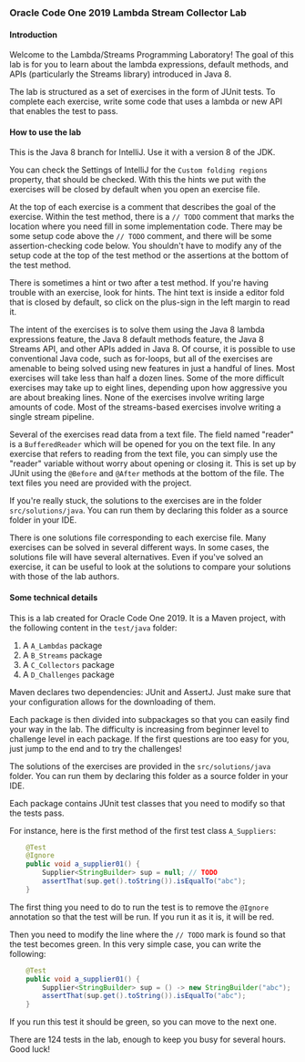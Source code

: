 ### Oracle Code One 2019  Lambda Stream Collector Lab

#### Introduction

Welcome to the Lambda/Streams Programming Laboratory! The goal of this lab is for you to learn about the lambda expressions, default methods, and APIs (particularly the Streams library) introduced in Java 8.

The lab is structured as a set of exercises in the form of JUnit tests. To complete each exercise, write some code that uses a lambda or new API that enables the test to pass.

#### How to use the lab

This is the Java 8 branch for IntelliJ. Use it with a version 8 of the JDK. 

You can check the Settings of IntelliJ for the `Custom folding regions` property, that should be checked. With this the hints we put with the exercises will be closed by default when you open an exercise file. 

At the top of each exercise is a comment that describes the goal of the exercise. Within the test method, there is a `// TODO` comment that marks the location where you need fill in some implementation code. There may be some setup code above the `// TODO` comment, and there will be some assertion-checking code below. You shouldn't have to modify any of the setup code at the top of the test method or the assertions at the bottom of the test method.

There is sometimes a hint or two after a test method. If you're having trouble with an exercise, look for hints. The hint text is inside a editor fold that is closed by default, so click on the plus-sign in the left margin to read it.

The intent of the exercises is to solve them using the Java 8 lambda expressions feature, the Java 8 default methods feature, the Java 8 Streams API, and other APIs added in Java 8. Of course, it is possible to use conventional Java code, such as for-loops, but all of the exercises are amenable to being solved using new features in just a handful of lines. Most exercises will take less than half a dozen lines. Some of the more difficult exercises may take up to eight lines, depending upon how aggressive you are about breaking lines. None of the exercises involve writing large amounts of code. Most of the streams-based exercises involve writing a single stream pipeline.

Several of the exercises read data from a text file. The field named "reader" is a `BufferedReader` which will be opened for you on the text file. In any exercise that refers to reading from the text file, you can simply use the "reader" variable without worry about opening or closing it. This is set up by JUnit using the `@Before` and `@After` methods at the bottom of the file. The text files you need are provided with the project.

If you're really stuck, the solutions to the exercises are in the folder `src/solutions/java`. You can run them by declaring this folder as a source folder in your IDE.

There is one solutions file corresponding to each exercise file. Many exercises can be solved in several different ways. In some cases, the solutions file will have several alternatives. Even if you've solved an exercise, it can be useful to look at the solutions to compare your solutions with those of the lab authors.


#### Some technical details

This is a lab created for Oracle Code One 2019. It is a Maven project, with the following content in the `test/java` folder:

1. A `A_Lambdas` package
2. A `B_Streams` package
3. A `C_Collectors` package
4. A `D_Challenges` package

Maven declares two dependencies: JUnit and AssertJ. Just make sure that your configuration allows for the downloading of them. 

Each package is then divided into subpackages so that you can easily find your way in the lab. The difficulty is increasing from beginner level to challenge level in each package. If the first questions are too easy for you, just jump to the end and to try the challenges!

The solutions of the exercises are provided in the `src/solutions/java` folder. You can run them by declaring this folder as a source folder in your IDE.  

Each package contains JUnit test classes that you need to modify so that the tests pass.  

For instance, here is the first method of the first test class `A_Suppliers`: 

```Java
    @Test
    @Ignore
    public void a_supplier01() {
        Supplier<StringBuilder> sup = null; // TODO
        assertThat(sup.get().toString()).isEqualTo("abc");
    }
```

The first thing you need to do to run the test is to remove the `@Ignore` annotation so that the test will be run. If you run it as it is, it will be red.

Then you need to modify the line where the `// TODO` mark is found so that the test becomes green. In this very simple case, you can write the following: 

```Java
    @Test
    public void a_supplier01() {
        Supplier<StringBuilder> sup = () -> new StringBuilder("abc");
        assertThat(sup.get().toString()).isEqualTo("abc");
    }
```

If you run this test it should be green, so you can move to the next one. 

There are 124 tests in the lab, enough to keep you busy for several hours. Good luck!